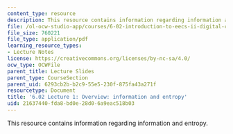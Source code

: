 ```yaml
---
content_type: resource
description: This resource contains information regarding information and entropy.
file: /ol-ocw-studio-app/courses/6-02-introduction-to-eecs-ii-digital-communication-systems-fall-2012/21637440fda8bd0e28d06a9eac518b03_MIT6_02F12_lec01.pdf
file_size: 760221
file_type: application/pdf
learning_resource_types:
- Lecture Notes
license: https://creativecommons.org/licenses/by-nc-sa/4.0/
ocw_type: OCWFile
parent_title: Lecture Slides
parent_type: CourseSection
parent_uid: 6293cb2b-b2c9-55e5-230f-875fa43a271f
resourcetype: Document
title: '6.02 Lecture 1: Overview: information and entropy'
uid: 21637440-fda8-bd0e-28d0-6a9eac518b03
---
```

This resource contains information regarding information and entropy.